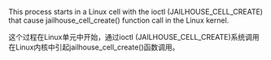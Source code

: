 This process starts in a Linux cell with the ioctl (JAILHOUSE_CELL_CREATE) that cause
jailhouse_cell_create() function call in the Linux kernel.

这个过程在Linux单元中开始，通过ioctl (JAILHOUSE_CELL_CREATE)系统调用在Linux内核中引起jailhouse_cell_create()函数调用。